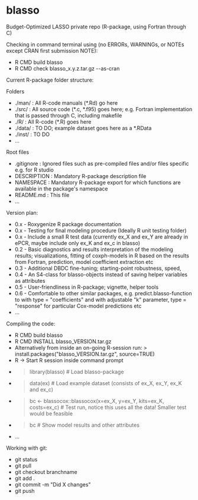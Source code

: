 # blasso
Budget-Optimized LASSO private repo (R-package, using Fortran through C)

Checking in command terminal using (no ERRORs, WARNINGs, or NOTEs except CRAN first submission NOTE):
* R CMD build blasso
* R CMD check blasso_x.y.z.tar.gz --as-cran

Current R-package folder structure:

Folders

* ./man/  : All R-code manuals (\*.Rd) go here
* ./src/  : All source code (\*.c, \*.f95) goes here; e.g. Fortran implementation that is passed through C, including makefile
* ./R/    : All R-code (\*.R) goes here
* ./data/ : TO DO; example dataset goes here as a \*.RData
* ./inst/ : TO DO
* ...

Root files
* .gitignore  : Ignored files such as pre-compiled files and/or files specific e.g. for R studio
* DESCRIPTION : Mandatory R-package description file
* NAMESPACE   : Mandatory R-package export for which functions are available in the package's namespace
* README.md   : This file
* ...

Version plan:
* 0.x - Roxygenize R package documentation
* 0.x - Testing for final modeling procedure (Ideally R unit testing folder)
* 0.x - Include a small R test data (currently ex_X and ex_Y are already in ePCR, maybe include only ex_K and ex_c in blasso)
* 0.2 - Basic diagnostics and results interpretation of the modeling results; visualizations, fitting of coxph-models in R based on the results from Fortran, prediction, model coefficient extraction etc
* 0.3 - Additional DBDC fine-tuning; starting-point robustness, speed, 
* 0.4 - An S4-class for blasso-objects instead of saving helper variables as attributes
* 0.5 - User-friendliness in R-package; vignette, helper tools
* 0.6 - Comfortable to other similar packages, e.g. predict.blasso-function to with type = "coefficients" and with adjustable "k" parameter, type = "response" for particular Cox-model predictions etc
* ...

Compiling the code:
* R CMD build blasso
* R CMD INSTALL blasso_VERSION.tar.gz
* Alternatively from inside an on-going R-session run: > install.packages("blasso_VERSION.tar.gz", source=TRUE)
* R -> Start R session inside command prompt
* > library(blasso) # Load blasso-package
* > data(ex) # Load example dataset (consists of ex_X, ex_Y, ex_K and ex_c)
* > bc <- blassocox::blassocox(x=ex_X, y=ex_Y, kits=ex_K, costs=ex_c) # Test run, notice this uses all the data! Smaller test would be feasible
* > bc # Show model results and other attributes
* ...

Working with git:
* git status
* git pull
* git checkout branchname
* git add .
* git commit -m "Did X changes"
* git push
